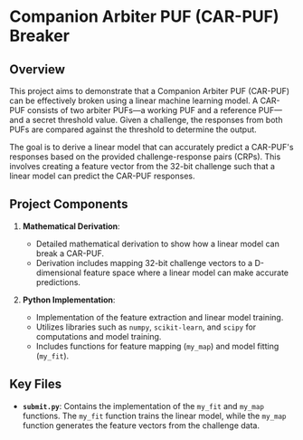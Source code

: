 
# Companion Arbiter PUF (CAR-PUF) Breaker

## Overview

This project aims to demonstrate that a Companion Arbiter PUF (CAR-PUF) can be effectively broken using a linear machine learning model. A CAR-PUF consists of two arbiter PUFs—a working PUF and a reference PUF—and a secret threshold value. Given a challenge, the responses from both PUFs are compared against the threshold to determine the output.

The goal is to derive a linear model that can accurately predict a CAR-PUF's responses based on the provided challenge-response pairs (CRPs). This involves creating a feature vector from the 32-bit challenge such that a linear model can predict the CAR-PUF responses.

## Project Components

1. **Mathematical Derivation**:
   - Detailed mathematical derivation to show how a linear model can break a CAR-PUF.
   - Derivation includes mapping 32-bit challenge vectors to a D-dimensional feature space where a linear model can make accurate predictions.

2. **Python Implementation**:
   - Implementation of the feature extraction and linear model training.
   - Utilizes libraries such as `numpy`, `scikit-learn`, and `scipy` for computations and model training.
   - Includes functions for feature mapping (`my_map`) and model fitting (`my_fit`).

## Key Files

- **`submit.py`**: Contains the implementation of the `my_fit` and `my_map` functions. The `my_fit` function trains the linear model, while the `my_map` function generates the feature vectors from the challenge data.
